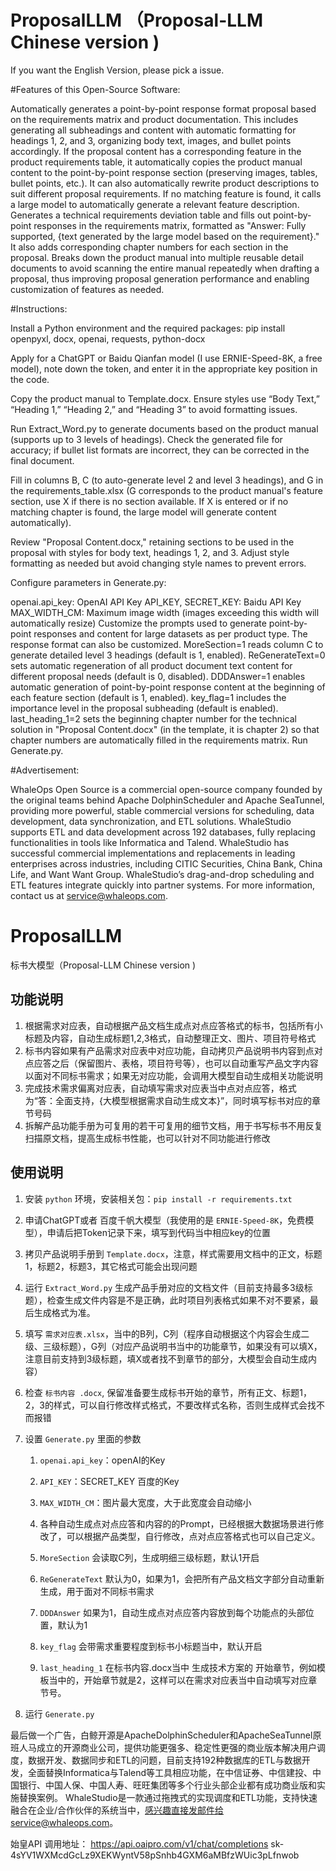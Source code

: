 # ProposalLLM （Proposal-LLM Chinese version )

If you want the English Version, please pick a issue.

#Features of this Open-Source Software:

Automatically generates a point-by-point response format proposal based on the requirements matrix and product documentation. This includes generating all subheadings and content with automatic formatting for headings 1, 2, and 3, organizing body text, images, and bullet points accordingly.
If the proposal content has a corresponding feature in the product requirements table, it automatically copies the product manual content to the point-by-point response section (preserving images, tables, bullet points, etc.). It can also automatically rewrite product descriptions to suit different proposal requirements. If no matching feature is found, it calls a large model to automatically generate a relevant feature description.
Generates a technical requirements deviation table and fills out point-by-point responses in the requirements matrix, formatted as "Answer: Fully supported, {text generated by the large model based on the requirement}." It also adds corresponding chapter numbers for each section in the proposal.
Breaks down the product manual into multiple reusable detail documents to avoid scanning the entire manual repeatedly when drafting a proposal, thus improving proposal generation performance and enabling customization of features as needed.

#Instructions:

Install a Python environment and the required packages: pip install openpyxl, docx, openai, requests, python-docx

Apply for a ChatGPT or Baidu Qianfan model (I use ERNIE-Speed-8K, a free model), note down the token, and enter it in the appropriate key position in the code.

Copy the product manual to Template.docx. Ensure styles use “Body Text,” “Heading 1,” “Heading 2,” and “Heading 3” to avoid formatting issues.

Run Extract_Word.py to generate documents based on the product manual (supports up to 3 levels of headings). Check the generated file for accuracy; if bullet list formats are incorrect, they can be corrected in the final document.

Fill in columns B, C (to auto-generate level 2 and level 3 headings), and G in the requirements_table.xlsx (G corresponds to the product manual's feature section, use X if there is no section available. If X is entered or if no matching chapter is found, the large model will generate content automatically).

Review "Proposal Content.docx," retaining sections to be used in the proposal with styles for body text, headings 1, 2, and 3. Adjust style formatting as needed but avoid changing style names to prevent errors.

Configure parameters in Generate.py:

openai.api_key: OpenAI API Key
API_KEY, SECRET_KEY: Baidu API Key
MAX_WIDTH_CM: Maximum image width (images exceeding this width will automatically resize)
Customize the prompts used to generate point-by-point responses and content for large datasets as per product type. The response format can also be customized.
MoreSection=1 reads column C to generate detailed level 3 headings (default is 1, enabled).
ReGenerateText=0 sets automatic regeneration of all product document text content for different proposal needs (default is 0, disabled).
DDDAnswer=1 enables automatic generation of point-by-point response content at the beginning of each feature section (default is 1, enabled).
key_flag=1 includes the importance level in the proposal subheading (default is enabled).
last_heading_1=2 sets the beginning chapter number for the technical solution in "Proposal Content.docx" (in the template, it is chapter 2) so that chapter numbers are automatically filled in the requirements matrix.
Run Generate.py.

#Advertisement:

WhaleOps Open Source is a commercial open-source company founded by the original teams behind Apache DolphinScheduler and Apache SeaTunnel, providing more powerful, stable commercial versions for scheduling, data development, data synchronization, and ETL solutions. WhaleStudio supports ETL and data development across 192 databases, fully replacing functionalities in tools like Informatica and Talend. WhaleStudio has successful commercial implementations and replacements in leading enterprises across industries, including CITIC Securities, China Bank, China Life, and Want Want Group. WhaleStudio’s drag-and-drop scheduling and ETL features integrate quickly into partner systems. For more information, contact us at service@whaleops.com.

# ProposalLLM
标书大模型（Proposal-LLM Chinese version )

## 功能说明

1. 根据需求对应表，自动根据产品文档生成点对点应答格式的标书，包括所有小标题及内容，自动生成标题1,2,3格式，自动整理正文、图片、项目符号格式
2. 标书内容如果有产品需求对应表中对应功能，自动拷贝产品说明书内容到点对点应答之后（保留图片、表格，项目符号等），也可以自动重写产品文字内容以面对不同标书需求；如果无对应功能，会调用大模型自动生成相关功能说明
3. 完成技术需求偏离对应表，自动填写需求对应表当中点对点应答，格式为“答：全面支持，{大模型根据需求自动生成文本}”，同时填写标书对应的章节号码
4. 拆解产品功能手册为可复用的若干可复用的细节文档，用于书写标书不用反复扫描原文档，提高生成标书性能，也可以针对不同功能进行修改

## 使用说明

1. 安装 `python` 环境，安装相关包：`pip install -r requirements.txt`
2. 申请ChatGPT或者 百度千帆大模型（我使用的是 `ERNIE-Speed-8K`，免费模型），申请后把Token记录下来，填写到代码当中相应key的位置
3. 拷贝产品说明手册到 `Template.docx`，注意，样式需要用文档中的正文，标题1，标题2，标题3，其它格式可能会出现问题
4. 运行 `Extract_Word.py` 生成产品手册对应的文档文件（目前支持最多3级标题），检查生成文件内容是不是正确，此时项目列表格式如果不对不要紧，最后生成格式为准。
5. 填写 `需求对应表.xlsx`，当中的B列，C列（程序自动根据这个内容会生成二级、三级标题），G列（对应产品说明书当中的功能章节，如果没有可以填X，注意目前支持到3级标题，填X或者找不到章节的部分，大模型会自动生成内容）
6. 检查 `标书内容 .docx`, 保留准备要生成标书开始的章节，所有正文、标题1，2，3的样式，可以自行修改样式格式，不要改样式名称，否则生成样式会找不而报错
7. 设置 `Generate.py` 里面的参数
   1. `openai.api_key`：openAI的Key

   2. `API_KEY`：SECRET_KEY 百度的Key

   3. `MAX_WIDTH_CM`：图片最大宽度，大于此宽度会自动缩小

   4. 各种自动生成点对点应答和内容的的Prompt，已经根据大数据场景进行修改了，可以根据产品类型，自行修改，点对点应答格式也可以自己定义。

   5. `MoreSection` 会读取C列，生成明细三级标题，默认1开启

   6. `ReGenerateText` 默认为0，如果为1，会把所有产品文档文字部分自动重新生成，用于面对不同标书需求

   7. `DDDAnswer` 如果为1，自动生成点对点应答内容放到每个功能点的头部位置，默认为1

   8. `key_flag` 会带需求重要程度到标书小标题当中，默认开启

   9. `last_heading_1` 在标书内容.docx当中 生成技术方案的 开始章节，例如模板当中的，开始章节就是2，这样可以在需求对应表当中自动填写对应章节号。

8. 运行 `Generate.py`

最后做一个广告，白鲸开源是ApacheDolphinScheduler和ApacheSeaTunnel原班人马成立的开源商业公司，提供功能更强多、稳定性更强的商业版本解决用户调度，数据开发、数据同步和ETL的问题，目前支持192种数据库的ETL与数据开发，全面替换Informatica与Talend等工具相应功能，在中信证券、中信建投、中国银行、中国人保、中国人寿、旺旺集团等多个行业头部企业都有成功商业版和实施替换案例。
WhaleStudio是一款通过拖拽式的实现调度和ETL功能，支持快速融合在企业/合作伙伴的系统当中，感兴趣直接发邮件给service@whaleops.com。



始皇API
调用地址：
https://api.oaipro.com/v1/chat/completions
sk-4sYV1WXMcdGcLz9XEKWyntV58pSnhb4GXM6aMBfzWUic3pLfnwob
